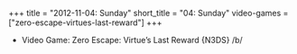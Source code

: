 +++
title = "2012-11-04: Sunday"
short_title = "04: Sunday"
video-games = ["zero-escape-virtues-last-reward"]
+++


* Video Game: Zero Escape: Virtue’s Last Reward {N3DS} /b/